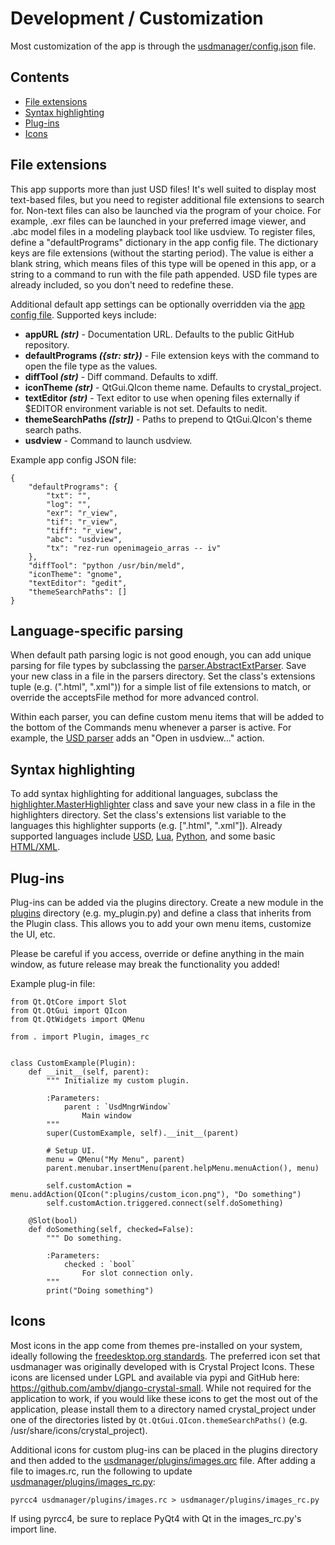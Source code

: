 # Development / Customization

Most customization of the app is through the [usdmanager/config.json](https://github.com/dreamworksanimation/usdmanager/blob/master/usdmanager/config.json) file.

## Contents

- [File extensions](#file-extensions)
- [Syntax highlighting](#syntax-highlighting)
- [Plug-ins](#plug-ins)
- [Icons](#icons)

## File extensions

This app supports more than just USD files! It's well suited to display most text-based files, but you need to register
additional file extensions to search for. Non-text files can also be launched via the program of your choice. For
example, .exr files can be launched in your preferred image viewer, and .abc model files in a modeling playback tool
like usdview. To register files, define a "defaultPrograms" dictionary in the app config file.
The dictionary keys are file extensions (without the starting period). The value is either a blank string, which means
files of this type will be opened in this app, or a string to a command to run with the file path appended. USD file
types are already included, so you don't need to redefine these.

Additional default app settings can be optionally overridden via the [app config file](https://github.com/dreamworksanimation/usdmanager/blob/master/usdmanager/config.json).
Supported keys include:
- **appURL _(str)_** - Documentation URL. Defaults to the public GitHub repository.
- **defaultPrograms _({str: str})_** - File extension keys with the command to open the file type as the values.
- **diffTool _(str)_** - Diff command. Defaults to xdiff.
- **iconTheme _(str)_** - QtGui.QIcon theme name. Defaults to crystal_project.
- **textEditor _(str)_** - Text editor to use when opening files externally if $EDITOR environment variable is
not set. Defaults to nedit.
- **themeSearchPaths _([str])_** - Paths to prepend to QtGui.QIcon's theme search paths.
- **usdview** - Command to launch usdview.

Example app config JSON file:
```
{
    "defaultPrograms": {
        "txt": "",
        "log": "",
        "exr": "r_view",
        "tif": "r_view",
        "tiff": "r_view",
        "abc": "usdview",
        "tx": "rez-run openimageio_arras -- iv"
    },
    "diffTool": "python /usr/bin/meld",
    "iconTheme": "gnome",
    "textEditor": "gedit",
    "themeSearchPaths": []
}
```

## Language-specific parsing

When default path parsing logic is not good enough, you can add unique parsing for file types by subclassing the
[parser.AbstractExtParser](https://github.com/dreamworksanimation/usdmanager/blob/master/usdmanager/parser.py).
Save your new class in a file in the parsers directory. Set the class's extensions tuple (e.g. (".html", ".xml")) for a
simple list of file extensions to match, or override the acceptsFile method for more advanced control.

Within each parser, you can define custom menu items that will be added to the bottom of the Commands menu whenever a
parser is active. For example, the [USD parser](https://github.com/dreamworksanimation/usdmanager/blob/master/usdmanager/parsers/usd.py)
adds an "Open in usdview..." action.

## Syntax highlighting

To add syntax highlighting for additional languages, subclass the
[highlighter.MasterHighlighter](https://github.com/dreamworksanimation/usdmanager/blob/master/usdmanager/highlighter.py) class and save your new class in a file in the highlighters
directory. Set the class's extensions list variable to the languages this highlighter supports (e.g.
[".html", ".xml"]). Already supported languages include [USD](https://github.com/dreamworksanimation/usdmanager/blob/master/usdmanager/highlighters/usd.py),
[Lua](https://github.com/dreamworksanimation/usdmanager/blob/master/usdmanager/highlighters/lua.py), [Python](https://github.com/dreamworksanimation/usdmanager/blob/master/usdmanager/highlighters/python.py), and some basic
[HTML/XML](https://github.com/dreamworksanimation/usdmanager/blob/master/usdmanager/highlighters/xml.py).

## Plug-ins

Plug-ins can be added via the plugins directory. Create a new module in the [plugins](https://github.com/dreamworksanimation/usdmanager/blob/master/usdmanager/plugins) directory
(e.g. my_plugin.py) and define a class that inherits from the Plugin class. This allows you to add your own menu items,
customize the UI, etc.

Please be careful if you access, override or define anything in the main window, as future release may break the
functionality you added!

Example plug-in file:
```
from Qt.QtCore import Slot
from Qt.QtGui import QIcon
from Qt.QtWidgets import QMenu

from . import Plugin, images_rc


class CustomExample(Plugin):
    def __init__(self, parent):
        """ Initialize my custom plugin.
        
        :Parameters:
            parent : `UsdMngrWindow`
                Main window
        """
        super(CustomExample, self).__init__(parent)
        
        # Setup UI.
        menu = QMenu("My Menu", parent)
        parent.menubar.insertMenu(parent.helpMenu.menuAction(), menu)
        
        self.customAction = menu.addAction(QIcon(":plugins/custom_icon.png"), "Do something")
        self.customAction.triggered.connect(self.doSomething)
    
    @Slot(bool)
    def doSomething(self, checked=False):
        """ Do something.
        
        :Parameters:
            checked : `bool`
                For slot connection only.
        """
        print("Doing something")
```

## Icons

Most icons in the app come from themes pre-installed on your system, ideally following the
[freedesktop.org standards](https://standards.freedesktop.org/icon-naming-spec/icon-naming-spec-latest.html).
The preferred icon set that usdmanager was originally developed with is Crystal Project Icons. These icons are licensed
under LGPL and available via pypi and GitHub here: https://github.com/ambv/django-crystal-small. While not required for
the application to work, if you would like these icons to get the most out of the application, please install them to a
directory named crystal_project under one of the directories listed by `Qt.QtGui.QIcon.themeSearchPaths()` (e.g.
/usr/share/icons/crystal_project).

Additional icons for custom plug-ins can be placed in the plugins directory and then added to the
[usdmanager/plugins/images.qrc](https://github.com/dreamworksanimation/usdmanager/blob/master/usdmanager/plugins/images.qrc) file. After adding a file to images.rc, run the
following to update [usdmanager/plugins/images_rc.py](https://github.com/dreamworksanimation/usdmanager/blob/master/usdmanager/plugins/images_rc.py):

```
pyrcc4 usdmanager/plugins/images.rc > usdmanager/plugins/images_rc.py
```

If using pyrcc4, be sure to replace PyQt4 with Qt in the images_rc.py's import line.
